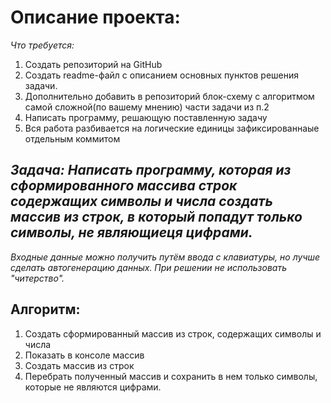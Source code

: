 # Описание проекта:
*Что требуется:*
1. Создать репозиторий на GitHub
2. Создать readme-файл c описанием основных пунктов решения задачи.
3. Дополнительно добавить в репозиторий блок-схему с алгоритмом самой сложной(по вашему мнению) части задачи из п.2
4. Написать программу, решающую поставленную задачу
5. Вся работа разбивается на логические единицы зафиксированнаые отдельным коммитом

## *Задача: Написать программу, которая из сформированного массива строк содержащих символы и числа создать массив из строк, в который попадут только символы, не являющиеця цифрами.*

*Входные данные можно получить путём ввода с клавиатуры, но лучше сделать автогенерацию данных. При решении не использовать "читерство".*

## Алгоритм:

1. Создать сформированный массив из строк, содержащих символы и числа
2. Показать в консоле массив
3. Создать массив из строк
4. Перебрать полученный массив и сохранить в нем только символы, которые не являются цифрами.
